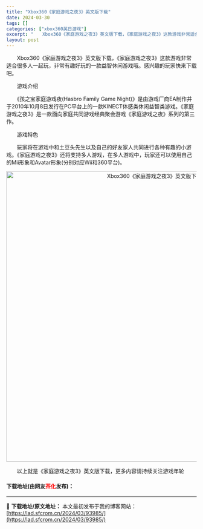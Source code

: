 ```yaml
---
title: "Xbox360《家庭游戏之夜3》英文版下载"
date: 2024-03-30
tags: []
categories: ["xbox360英日游戏"]
excerpt: "　　Xbox360《家庭游戏之夜3》英文版下载，《家庭游戏之夜3》这款游戏非常适合很多人一起玩，非常有趣好玩的一款益智休闲游戏哦。感兴趣的玩家快来下载吧。 　　游戏介绍 　　《孩之宝家庭游戏夜(Hasbro Family Game Night)》是由游戏厂商EA制作并于2010年10月8日发行在PC&hellip;"
layout: post
---
```


 <p>　　Xbox360《家庭游戏之夜3》英文版下载，《家庭游戏之夜3》这款游戏非常适合很多人一起玩，非常有趣好玩的一款益智休闲游戏哦。感兴趣的玩家快来下载吧。</p> <p>　　游戏介绍</p> <p>　　《孩之宝家庭游戏夜(Hasbro Family Game Night)》是由游戏厂商EA制作并于2010年10月8日发行在PC平台上的一款KINECT体感类休闲益智类游戏。《家庭游戏之夜3》是一款面向家庭共同游戏经典聚会游戏《家庭游戏之夜》系列的第三作。</p> <p>　　游戏特色</p> <p>　　玩家将在游戏中和土豆头先生以及自己的好友家人共同进行各种有趣的小游戏。《家庭游戏之夜3》还将支持多人游戏，在多人游戏中，玩家还可以使用自己的Mii形象和Avatar形象(分别对应Wii和360平台)。</p> <p align="center"><img align="" border="0" src="https://lad.sfcrom.cn/wp-content/uploads/2024/03/20240330_6607d4256f5e2.jpg" width="768" alt="Xbox360《家庭游戏之夜3》英文版下载" /></p> <p>　　以上就是《家庭游戏之夜3》英文版下载，更多内容请持续关注游戏年轮</p> <p><h4>下载地址(由网友<font color="red">茶化</font>发布)：</h4></p> 

---
📖 **下载地址/原文地址：** 本文最初发布于我的博客网站：[https://lad.sfcrom.cn/2024/03/93985/](https://lad.sfcrom.cn/2024/03/93985/)
